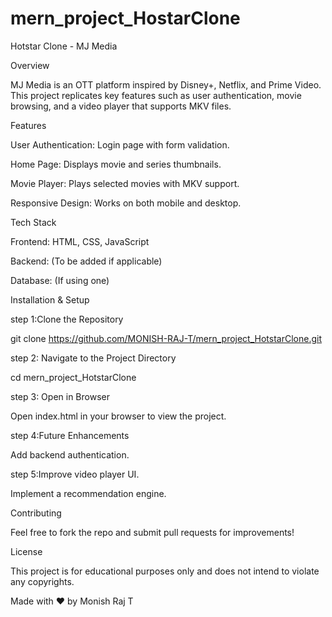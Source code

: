 # mern_project_HostarClone

Hotstar Clone - MJ Media

Overview

MJ Media is an OTT platform inspired by Disney+, Netflix, and Prime Video. This project replicates key features such as user authentication, movie browsing, and a video player that supports MKV files.



Features

User Authentication: Login page with form validation.

Home Page: Displays movie and series thumbnails.

Movie Player: Plays selected movies with MKV support.

Responsive Design: Works on both mobile and desktop.



Tech Stack

Frontend: HTML, CSS, JavaScript

Backend: (To be added if applicable)

Database: (If using one)



Installation & Setup

step 1:Clone the Repository

git clone https://github.com/MONISH-RAJ-T/mern_project_HotstarClone.git

step 2: Navigate to the Project Directory

cd mern_project_HotstarClone

step 3: Open in Browser

Open index.html in your browser to view the project.

step 4:Future Enhancements

Add backend authentication.

step 5:Improve video player UI.

Implement a recommendation engine.



Contributing

Feel free to fork the repo and submit pull requests for improvements!



License

This project is for educational purposes only and does not intend to violate any copyrights.

Made with ❤️ by Monish Raj T
